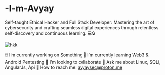 # -I-m-Avyay
Self-taught Ethical Hacker and Full Stack Developer: Mastering the art of cybersecurity and crafting seamless digital experiences through relentless self-discovery and continuous learning. 💻🔒


![hkk](https://github.com/avyaysec/-I-m-avyay/assets/155128248/55461ad9-a8a6-408f-b891-69d358d38e0e)



🖱️ I’m currently working on Something
🌱 I’m currently learning Web3 & Android Pentesting
👯 I’m looking to collaborate
💭 Ask me about Linux, SQLi, AngularJs, Api
📧 How to reach me: avyaysec@proton.me

